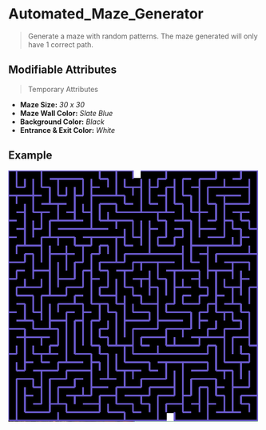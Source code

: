 # Automated_Maze_Generator
>  Generate a maze with random patterns. The maze generated will only have 1 correct path.

## Modifiable Attributes
>Temporary Attributes
- **Maze Size:** _30 x 30_
- **Maze Wall Color:** _Slate Blue_
- **Background Color:** _Black_
- **Entrance & Exit Color:** _White_
  
## Example

<img src = https://github.com/Kyros0718/Automated_Maze_Generator/blob/main/Images/30x30_Maze.png width="500">
